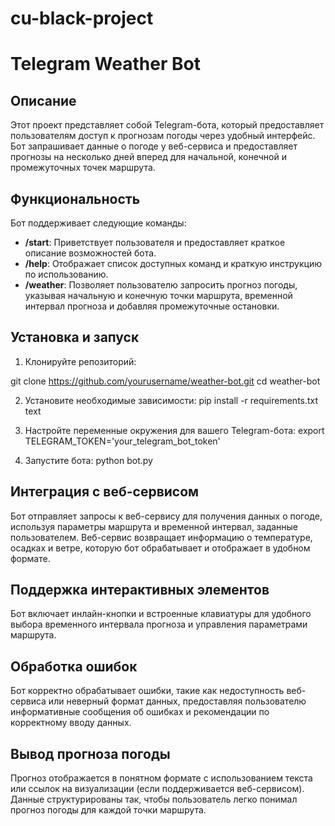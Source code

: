 # cu-black-project

# Telegram Weather Bot
## Описание

Этот проект представляет собой Telegram-бота, который предоставляет пользователям доступ к прогнозам погоды через удобный интерфейс. Бот запрашивает данные о погоде у веб-сервиса и предоставляет прогнозы на несколько дней вперед для начальной, конечной и промежуточных точек маршрута.

## Функциональность

Бот поддерживает следующие команды:

- **/start**: Приветствует пользователя и предоставляет краткое описание возможностей бота.
- **/help**: Отображает список доступных команд и краткую инструкцию по использованию.
- **/weather**: Позволяет пользователю запросить прогноз погоды, указывая начальную и конечную точки маршрута, временной интервал прогноза и добавляя промежуточные остановки.

## Установка и запуск

1. Клонируйте репозиторий:

git clone https://github.com/yourusername/weather-bot.git
cd weather-bot

2. Установите необходимые зависимости:
pip install -r requirements.txt
text

3. Настройте переменные окружения для вашего Telegram-бота:
export TELEGRAM_TOKEN='your_telegram_bot_token'

5. Запустите бота:
python bot.py


## Интеграция с веб-сервисом

Бот отправляет запросы к веб-сервису для получения данных о погоде, используя параметры маршрута и временной интервал, заданные пользователем. Веб-сервис возвращает информацию о температуре, осадках и ветре, которую бот обрабатывает и отображает в удобном формате.

## Поддержка интерактивных элементов

Бот включает инлайн-кнопки и встроенные клавиатуры для удобного выбора временного интервала прогноза и управления параметрами маршрута.

## Обработка ошибок

Бот корректно обрабатывает ошибки, такие как недоступность веб-сервиса или неверный формат данных, предоставляя пользователю информативные сообщения об ошибках и рекомендации по корректному вводу данных.

## Вывод прогноза погоды

Прогноз отображается в понятном формате с использованием текста или ссылок на визуализации (если поддерживается веб-сервисом). Данные структурированы так, чтобы пользователь легко понимал прогноз погоды для каждой точки маршрута.
